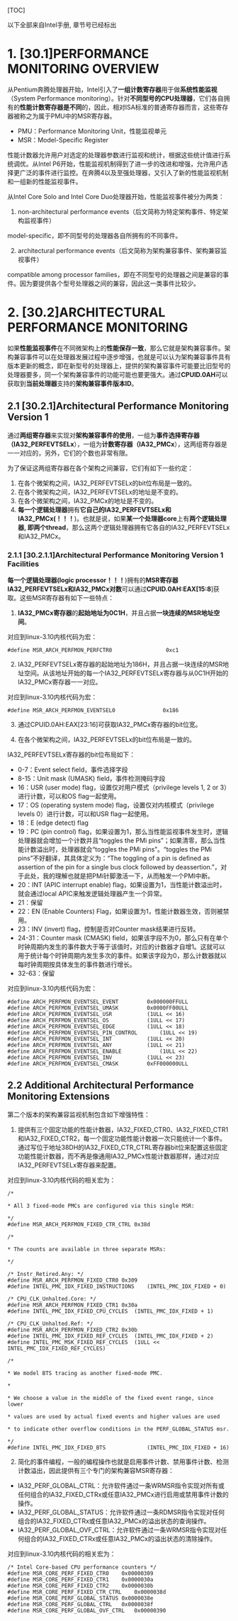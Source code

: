 [TOC]

以下全部来自Intel手册, 章节号已经标出

# 1. [30.1]PERFORMANCE MONITORING OVERVIEW

从Pentium奔腾处理器开始，Intel引入了**一组计数寄存器**用于做**系统性能监视**（System Performance monitoring）。针对**不同型号的CPU处理器**，它们各自拥有的**性能计数寄存器是不同**的，因此，相对ISA标准的普通寄存器而言，这些寄存器被称之为属于PMU中的MSR寄存器。

- PMU：Performance Monitoring Unit，性能监视单元
- MSR：Model\-Specific Register

性能计数器允许用户对选定的处理器参数进行监视和统计，根据这些统计值进行系统调优。从Intel P6开始，性能监视机制得到了进一步的改进和增强，允许用户选择更广泛的事件进行监控。在奔腾4以及至强处理器，又引入了新的性能监视机制和一组新的性能监视事件。

从Intel Core Solo and Intel Core Duo处理器开始，性能监视事件被分为两类：

1. non\-architectural performance events（后文简称为特定架构事件、特定架构监视事件）

model\-specific，即不同型号的处理器各自所拥有的不同事件。

2. architectural performance events（后文简称为架构兼容事件、架构兼容监视事件）

compatible among processor families，即在不同型号的处理器之间是兼容的事件。因为要提供各个型号处理器之间的兼容，因此这一类事件比较少。

# 2. [30.2]ARCHITECTURAL PERFORMANCE MONITORING

如果**性能监视事件**在不同微架构上的**性能保存一致**，那么它就是架构兼容事件。架构兼容事件可以在处理器发展过程中逐步增强，也就是可以认为架构兼容事件具有版本更新的概念，即在新型号的处理器上，提供的架构兼容事件可能要比旧型号的处理器要多，同一个架构兼容事件的功能可能也要更强大。通过**CPUID\.0AH**可以获取到**当前处理器**支持的**架构兼容事件版本ID**。

## 2.1 [30.2.1]Architectural Performance Monitoring Version 1

通过**两组寄存器**来实现对**架构兼容事件的使用**，一组为**事件选择寄存器（IA32\_PERFEVTSELx**），一组为**计数寄存器（IA32\_PMCx**），这两组寄存器是一一对应的，另外，它们的个数也非常有限。

为了保证这两组寄存器在各个架构之间兼容，它们有如下一些约定：

1. 在各个微架构之间，IA32\_PERFEVTSELx的bit位布局是一致的。
2. 在各个微架构之间，IA32\_PERFEVTSELx的地址是不变的。
3. 在各个微架构之间，IA32\_PMCx的地址是不变的。
4. **每一个逻辑处理器**拥有**它自己的IA32\_PERFEVTSELx和IA32\_PMCx(！！！**)。也就是说，如果**某一个处理器core**上有**两个逻辑处理器, 即两个thread**，那么这两个逻辑处理器拥有它各自的IA32\_PERFEVTSELx和IA32\_PMCx。

### 2.1.1 [30.2.1.1]Architectural Performance Monitoring Version 1 Facilities

**每一个逻辑处理器(logic processor！！！**)拥有的**MSR寄存器IA32\_PERFEVTSELx和IA32\_PMCx对数**可以通过**CPUID\.0AH\:EAX\[15\:8**\]获取。这些MSR寄存器有如下一些特点：

1. **IA32\_PMCx寄存器**的**起始地址为0C1H**，并且占据**一块连续的MSR地址空间**。

对应到linux-3.10内核代码为宏：
```
#define MSR_ARCH_PERFMON_PERFCTR0                 0xc1
```

2. IA32_PERFEVTSELx寄存器的起始地址为186H，并且占据一块连续的MSR地址空间。从该地址开始的每一个IA32_PERFEVTSELx寄存器与从0C1H开始的IA32_PMCx寄存器一一对应。

对应到linux-3.10内核代码为宏：
```
#define MSR_ARCH_PERFMON_EVENTSEL0               0x186
```

3. 通过CPUID.0AH:EAX[23:16]可获取IA32_PMCx寄存器的bit位宽。

4. 在各个微架构之间，IA32_PERFEVTSELx的bit位布局是一致的。

IA32_PERFEVTSELx寄存器的bit位布局如下：

- 0-7：Event select field，事件选择字段
- 8-15：Unit mask (UMASK) field，事件检测掩码字段
- 16：USR (user mode) flag，设置仅对用户模式（privilege levels 1, 2 or 3）进行计数，可以和OS flag一起使用。
- 17：OS (operating system mode) flag，设置仅对内核模式（privilege levels 0）进行计数，可以和USR flag一起使用。
- 18：E (edge detect) flag
- 19：PC (pin control) flag，如果设置为1，那么当性能监视事件发生时，逻辑处理器就会增加一个计数并且“toggles the PMi pins”；如果清零，那么当性能计数溢出时，处理器就会“toggles the PMi pins”。“toggles the PMi pins”不好翻译，其具体定义为：“The toggling of a pin is defined as assertion of the pin for a single bus clock followed by deassertion.”，对于此处，我的理解也就是把PMi针脚激活一下，从而触发一个PMI中断。
- 20：INT (APIC interrupt enable) flag，如果设置为1，当性能计数溢出时，就会通过local APIC来触发逻辑处理器产生一个异常。
- 21：保留
- 22：EN (Enable Counters) Flag，如果设置为1，性能计数器生效，否则被禁用。
- 23：INV (invert) flag，控制是否对Counter mask结果进行反转。
- 24-31：Counter mask (CMASK) field，如果该字段不为0，那么只有在单个时钟周期内发生的事件数大于等于该值时，对应的计数器才自增1。这就可以用于统计每个时钟周期内发生多次的事件。如果该字段为0，那么计数器就以每时钟周期按具体发生的事件数进行增长。
- 32-63：保留
 
对应到linux-3.10内核代码为宏：
```
#define ARCH_PERFMON_EVENTSEL_EVENT         0x000000FFULL
#define ARCH_PERFMON_EVENTSEL_UMASK         0x0000FF00ULL
#define ARCH_PERFMON_EVENTSEL_USR           (1ULL << 16)
#define ARCH_PERFMON_EVENTSEL_OS            (1ULL << 17)
#define ARCH_PERFMON_EVENTSEL_EDGE          (1ULL << 18)
#define ARCH_PERFMON_EVENTSEL_PIN_CONTROL       (1ULL << 19)
#define ARCH_PERFMON_EVENTSEL_INT           (1ULL << 20)
#define ARCH_PERFMON_EVENTSEL_ANY           (1ULL << 21)
#define ARCH_PERFMON_EVENTSEL_ENABLE            (1ULL << 22)
#define ARCH_PERFMON_EVENTSEL_INV           (1ULL << 23)
#define ARCH_PERFMON_EVENTSEL_CMASK         0xFF000000ULL
```

## 2.2 Additional Architectural Performance Monitoring Extensions

第二个版本的架构兼容监视机制包含如下增强特性：

1. 提供有三个固定功能的性能计数器，IA32_FIXED_CTR0、IA32_FIXED_CTR1和IA32_FIXED_CTR2，每一个固定功能性能计数器一次只能统计一个事件。通过写位于地址38DH的IA32_FIXED_CTR_CTRL寄存器bit位来配置这些固定功能性能计数器，而不再是像通用IA32_PMCx性能计数器那样，通过对应IA32_PERFEVTSELx寄存器来配置。

对应到linux-3.10内核代码的相关宏为：
```
/*
 
* All 3 fixed-mode PMCs are configured via this single MSR:
 
*/
#define MSR_ARCH_PERFMON_FIXED_CTR_CTRL 0x38d
 
/*
 
* The counts are available in three separate MSRs:
 
*/
 
/* Instr_Retired.Any: */
#define MSR_ARCH_PERFMON_FIXED_CTR0 0x309
#define INTEL_PMC_IDX_FIXED_INSTRUCTIONS    (INTEL_PMC_IDX_FIXED + 0)
 
/* CPU_CLK_Unhalted.Core: */
#define MSR_ARCH_PERFMON_FIXED_CTR1 0x30a
#define INTEL_PMC_IDX_FIXED_CPU_CYCLES  (INTEL_PMC_IDX_FIXED + 1)
 
/* CPU_CLK_Unhalted.Ref: */
#define MSR_ARCH_PERFMON_FIXED_CTR2 0x30b
#define INTEL_PMC_IDX_FIXED_REF_CYCLES  (INTEL_PMC_IDX_FIXED + 2)
#define INTEL_PMC_MSK_FIXED_REF_CYCLES  (1ULL << INTEL_PMC_IDX_FIXED_REF_CYCLES)
 
/*
 
* We model BTS tracing as another fixed-mode PMC.
 
*
 
* We choose a value in the middle of the fixed event range, since lower
 
* values are used by actual fixed events and higher values are used
 
* to indicate other overflow conditions in the PERF_GLOBAL_STATUS msr.
 
*/
#define INTEL_PMC_IDX_FIXED_BTS             (INTEL_PMC_IDX_FIXED + 16)

```

2. 简化的事件编程，一般的编程操作也就是启用事件计数、禁用事件计数、检测计数溢出，因此提供有三个专门的架构兼容MSR寄存器：
- IA32_PERF_GLOBAL_CTRL：允许软件通过一条WRMSR指令实现对所有或任何组合的IA32_FIXED_CTRx或任意IA32_PMCx进行启用或禁用事件计数的操作。
- IA32_PERF_GLOBAL_STATUS：允许软件通过一条RDMSR指令实现对任何组合的IA32_FIXED_CTRx或任意IA32_PMCx的溢出状态的查询操作。
- IA32_PERF_GLOBAL_OVF_CTRL：允许软件通过一条WRMSR指令实现对任何组合的IA32_FIXED_CTRx或任意IA32_PMCx的溢出状态的清除操作。

对应到linux-3.10内核代码的相关宏为：
```
/* Intel Core-based CPU performance counters */
#define MSR_CORE_PERF_FIXED_CTR0    0x00000309
#define MSR_CORE_PERF_FIXED_CTR1    0x0000030a
#define MSR_CORE_PERF_FIXED_CTR2    0x0000030b
#define MSR_CORE_PERF_FIXED_CTR_CTRL    0x0000038d
#define MSR_CORE_PERF_GLOBAL_STATUS 0x0000038e
#define MSR_CORE_PERF_GLOBAL_CTRL   0x0000038f
#define MSR_CORE_PERF_GLOBAL_OVF_CTRL   0x00000390
```